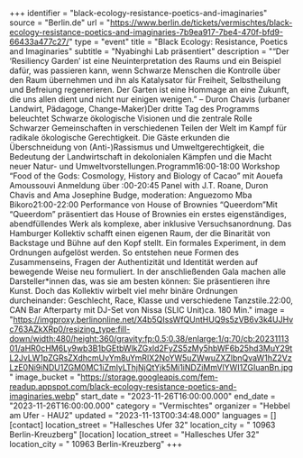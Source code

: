 +++
identifier = "black-ecology-resistance-poetics-and-imaginaries"
source = "Berlin.de"
url = "https://www.berlin.de/tickets/vermischtes/black-ecology-resistance-poetics-and-imaginaries-7b9ea917-7be4-470f-bfd9-66433a477c27/"
type = "event"
title = "Black Ecology: Resistance, Poetics and Imaginaries"
subtitle = "Nyabinghi Lab präsentiert"
description = "“Der ‘Resiliency Garden’ ist eine Neuinterpretation des Raums und ein Beispiel dafür, was passieren kann, wenn Schwarze Menschen die Kontrolle über den Raum übernehmen und ihn als Katalysator für Freiheit, Selbstheilung und Befreiung regenerieren. Der Garten ist eine Hommage an eine Zukunft, die uns allen dient und nicht nur einigen wenigen.” – Duron Chavis (urbaner Landwirt, Pädagoge, Change-Maker)Der dritte Tag des Programms beleuchtet Schwarze ökologische Visionen und die zentrale Rolle Schwarzer Gemeinschaften in verschiedenen Teilen der Welt im Kampf für radikale ökologische Gerechtigkeit. Die Gäste erkunden die Überschneidung von (Anti-)Rassismus und Umweltgerechtigkeit, die Bedeutung der Landwirtschaft in dekolonialen Kämpfen und die Macht neuer Natur- und Umweltvorstellungen.Programm16:00-18:00 Workshop “Food of the Gods: Cosmology, History and Biology of Cacao” mit Aouefa Amoussouvi Anmeldung über :00-20:45 Panel with J.T. Roane, Duron Chavis and Ama Josephine Budge, moderation: Anguezomo Mba Bikoro21:00-22:00 Performance von House of Brownies “Queerdom”Mit “Queerdom” präsentiert das House of Brownies ein erstes eigenständiges, abendfüllendes Werk als komplexe, aber inklusive Versuchsanordnung. Das Hamburger Kollektiv schafft einen eigenen Raum, der die Binarität von Backstage und Bühne auf den Kopf stellt. Ein formales Experiment, in dem Ordnungen aufgelöst werden. So entstehen neue Formen des Zusammenseins, Fragen der Authentizität und Identität werden auf bewegende Weise neu formuliert. In der anschließenden Gala machen alle Darsteller*innen das, was sie am besten können: Sie präsentieren ihre Kunst. Doch das Kollektiv wirbelt viel mehr binäre Ordnungen durcheinander: Geschlecht, Race, Klasse und verschiedene Tanzstile.22:00, CAN Bar Afterparty mit DJ-Set von Nissa (SLIC Unit)ca. 180 Min."
image = "https://imgproxy.berlinonline.net/X4b5QIssWfQUntHUQ9s5zVB6v3k4UJHvc763AZkXRp0/resizing_type:fill-down/width:480/height:360/gravity:fp:0.5:0.38/enlarge:1/q:70/cb:2023111301/aHR0cHM6Ly9wb3B1bGEtbWlkZGxld2FyZS5zMy5hbWF6b25hd3MuY29tL2JvLW1pZGRsZXdhcmUvYm8uYmRlX2NoYW5uZWwuZXZlbnQvaW1hZ2VzLzE0Ni9iNDU1ZGM0MC1iZmIyLThjNjQtYjk5Mi1iNDZiMmVlYWI1ZGIuanBn.jpg"
image_bucket = "https://storage.googleapis.com/fem-readup.appspot.com/black-ecology-resistance-poetics-and-imaginaries.webp"
start_date = "2023-11-26T16:00:00.000"
end_date = "2023-11-26T16:00:00.000"
category = "Vermischtes"
organizer = "Hebbel am Ufer - HAU2"
updated = "2023-11-13T00:34:48.000"
languages = []
[contact]
location_street = "Hallesches Ufer 32"
location_city = " 10963 Berlin-Kreuzberg"
[location]
location_street = "Hallesches Ufer 32"
location_city = " 10963 Berlin-Kreuzberg"
+++